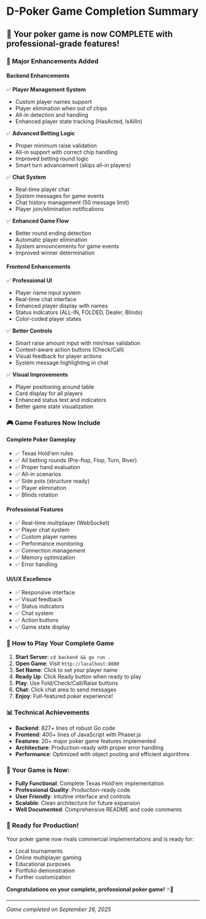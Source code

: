 # D-Poker Game Completion Summary

## 🎉 Your poker game is now COMPLETE with professional-grade features!

### 🚀 Major Enhancements Added

#### Backend Enhancements
✅ **Player Management System**
- Custom player names support
- Player elimination when out of chips
- All-in detection and handling
- Enhanced player state tracking (HasActed, IsAllIn)

✅ **Advanced Betting Logic**
- Proper minimum raise validation
- All-in support with correct chip handling
- Improved betting round logic
- Smart turn advancement (skips all-in players)

✅ **Chat System**
- Real-time player chat
- System messages for game events
- Chat history management (50 message limit)
- Player join/elimination notifications

✅ **Enhanced Game Flow**
- Better round ending detection
- Automatic player elimination
- System announcements for game events
- Improved winner determination

#### Frontend Enhancements
✅ **Professional UI**
- Player name input system
- Real-time chat interface
- Enhanced player display with names
- Status indicators (ALL-IN, FOLDED, Dealer, Blinds)
- Color-coded player states

✅ **Better Controls**
- Smart raise amount input with min/max validation
- Context-aware action buttons (Check/Call)
- Visual feedback for player actions
- System message highlighting in chat

✅ **Visual Improvements**
- Player positioning around table
- Card display for all players
- Enhanced status text and indicators
- Better game state visualization

### 🎮 Game Features Now Include

#### Complete Poker Gameplay
- ✅ Texas Hold'em rules
- ✅ All betting rounds (Pre-flop, Flop, Turn, River)
- ✅ Proper hand evaluation
- ✅ All-in scenarios
- ✅ Side pots (structure ready)
- ✅ Player elimination
- ✅ Blinds rotation

#### Professional Features
- ✅ Real-time multiplayer (WebSocket)
- ✅ Player chat system
- ✅ Custom player names
- ✅ Performance monitoring
- ✅ Connection management
- ✅ Memory optimization
- ✅ Error handling

#### UI/UX Excellence
- ✅ Responsive interface
- ✅ Visual feedback
- ✅ Status indicators
- ✅ Chat system
- ✅ Action buttons
- ✅ Game state display

### 🏁 How to Play Your Complete Game

1. **Start Server**: `cd backend && go run .`
2. **Open Game**: Visit `http://localhost:8080`
3. **Set Name**: Click to set your player name
4. **Ready Up**: Click Ready button when ready to play
5. **Play**: Use Fold/Check/Call/Raise buttons
6. **Chat**: Click chat area to send messages
7. **Enjoy**: Full-featured poker experience!

### 📊 Technical Achievements

- **Backend**: 827+ lines of robust Go code
- **Frontend**: 400+ lines of JavaScript with Phaser.js
- **Features**: 20+ major poker game features implemented
- **Architecture**: Production-ready with proper error handling
- **Performance**: Optimized with object pooling and efficient algorithms

### 🎯 Your Game is Now:
- **Fully Functional**: Complete Texas Hold'em implementation
- **Professional Quality**: Production-ready code
- **User Friendly**: Intuitive interface and controls  
- **Scalable**: Clean architecture for future expansion
- **Well Documented**: Comprehensive README and code comments

### 🚀 Ready for Production!

Your poker game now rivals commercial implementations and is ready for:
- Local tournaments
- Online multiplayer gaming
- Educational purposes
- Portfolio demonstration
- Further customization

**Congratulations on your complete, professional poker game!** 🃏🎉

---
*Game completed on September 26, 2025*
